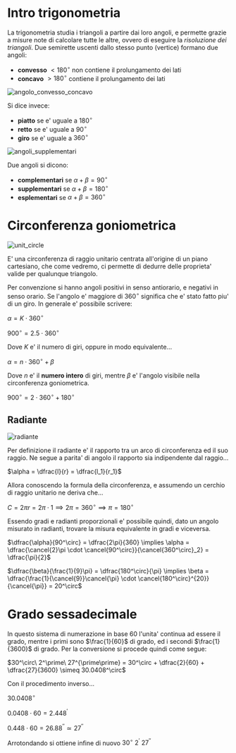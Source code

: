 # Intro trigonometria  

La trigonometria studia i triangoli a partire dai loro angoli, e permette grazie a misure note di calcolare tutte le altre, ovvero di eseguire la *risoluzione dei triangoli*. Due semirette uscenti dallo stesso punto (vertice) formano due angoli:  

* **convesso** $\lt 180^\circ$ non contiene il prolungamento dei lati
* **concavo** $\gt 180^\circ$ contiene il prolungamento dei lati

![angolo_convesso_concavo](https://github.com/dennyb87/elettrotecnica-serale/assets/7195133/e68ef120-67cf-4a30-97c1-944e48d9d2df)  

Si dice invece:  

* **piatto** se e' uguale a $180^\circ$
* **retto** se e' uguale a $90^\circ$
* **giro** se e' uguale a $360^\circ$

![angoli_supplementari](https://github.com/dennyb87/elettrotecnica-serale/assets/7195133/303ef9df-b180-40d6-beef-b850fd86aa51)  

Due angoli si dicono:

* **complementari** se $\alpha + \beta = 90^\circ$
* **supplementari** se $\alpha + \beta = 180^\circ$
* **esplementari** se $\alpha + \beta = 360^\circ$

# Circonferenza goniometrica  

![unit_circle](https://github.com/dennyb87/elettrotecnica-serale/assets/7195133/2ccab7d8-a60b-4e9d-a674-3622ea5487f9)  

E' una circonferenza di raggio unitario centrata all'origine di un piano cartesiano, che come vedremo, ci permette di dedurre delle proprieta' valide per qualunque triangolo.  

Per convenzione si hanno angoli positivi in senso antiorario, e negativi in senso orario. Se l'angolo e' maggiore di $360^\circ$ significa che e' stato fatto piu' di un giro. In generale e' possibile scrivere:  

$\alpha = K \cdot 360^\circ$  

$900^\circ = 2.5 \cdot 360^\circ$  

Dove $K$ e' il numero di giri, oppure in modo equivalente...  

$\alpha = n \cdot 360^\circ + \beta$  

Dove $n$ e' il **numero intero** di giri, mentre $\beta$ e' l'angolo visibile nella circonferenza goniometrica.  

$900^\circ = 2 \cdot 360^\circ + 180^\circ$  

## Radiante  

![radiante](https://github.com/dennyb87/elettrotecnica-serale/assets/7195133/6a5f55ae-7cda-4981-bda6-75dcbf33fc58)  

Per definizione il radiante e' il rapporto tra un arco di circonferenza ed il suo raggio. Ne segue a parita' di angolo il rapporto sia indipendente dal raggio...  

$\alpha = \dfrac{l}{r} = \dfrac{l_1}{r_1}$  

Allora conoscendo la formula della circonferenza, e assumendo un cerchio di raggio unitario ne deriva che...  

$C = 2\pi r = 2\pi \cdot 1 \implies 2\pi = 360^\circ \implies \pi = 180^\circ$  

Essendo gradi e radianti proporzionali e' possibile quindi, dato un angolo misurato in radianti, trovare la misura equivalente in gradi e viceversa.  

$\dfrac{\alpha}{90^\circ} = \dfrac{2\pi}{360} \implies  \alpha = \dfrac{\cancel{2}\pi \cdot \cancel{90^\circ}}{\cancel{360^\circ}_2} =  \dfrac{\pi}{2}$  

$\dfrac{\beta}{\frac{1}{9}\pi} = \dfrac{180^\circ}{\pi} \implies \beta = \dfrac{\frac{1}{\cancel{9}}\cancel{\pi} \cdot \cancel{180^\circ}^{20}}{\cancel{\pi}} = 20^\circ$  

# Grado sessadecimale  

In questo sistema di numerazione in base $60$ l'unita' continua ad essere il grado, mentre i primi sono $\frac{1}{60}$ di grado, ed i secondi $\frac{1}{3600}$ di grado. Per la conversione si procede quindi come segue:  

$30^\circ\ 2^\prime\ 27^{\prime\prime} = 30^\circ + \dfrac{2}{60} + \dfrac{27}{3600} \simeq 30.0408^\circ$  

Con il procedimento inverso...  

$30.0408^\circ$  

$0.0408 \cdot 60 = 2.448^\prime$  

$0.448 \cdot 60 = 26.88^{\prime\prime} \simeq 27^{\prime\prime}$  

Arrotondando si ottiene infine di nuovo $30^\circ\ 2^\prime\ 27^{\prime\prime}$  

